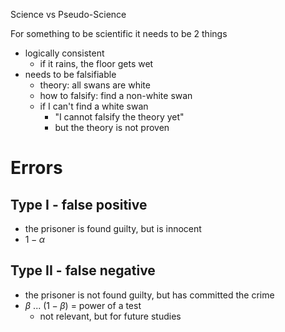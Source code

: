Science vs Pseudo-Science

For something to be scientific it needs to be 2 things
- logically consistent
	- if it rains, the floor gets wet
- needs to be falsifiable
	- theory: all swans are white
	- how to falsify: find a non-white swan
	- if I can't find a white swan
		- "I cannot falsify the theory yet"
		- but the theory is not proven
# Errors
## Type I - false positive
- the prisoner is found guilty, but is innocent
- $1 - \alpha$
## Type II - false negative
- the prisoner is not found guilty, but has committed the crime
- $\beta$ ... $(1-\beta)$ = power of a test
	- not relevant, but for future studies